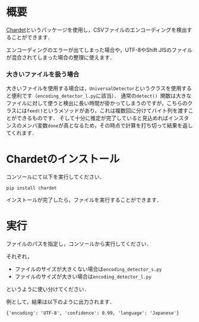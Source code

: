 # 概要
[Chardet](https://pypi.org/project/chardet/)というパッケージを使用し，CSVファイルのエンコーディングを検出することができます．

エンコーディングのエラーが出てしまった場合や，UTF-8やShift JISのファイルが混合されてしまった場合の整理に使えます．

### 大きいファイルを扱う場合
大きいファイルを使用する場合は，`UniversalDetector`というクラスを使用すると便利です（`encoding_detector_l.py`に該当）．
通常の`detect() `関数は大きなファイルに対して使うと検出に長い時間が掛かってしまうのですが，こちらのクラスには`feed()`というメソッドがあり，これは複数回に分けてバイト列を渡すことができるものです．
そして十分に推定が完了していると見込めればインスタンスのメンバ変数`done`が真となるため，その時点で計算を打ち切って結果を返してくれます．

# Chardetのインストール
コンソールにて以下を実行してください．
```
pip install chardet
```
インストールが完了したら，ファイルを実行することができます．

# 実行
ファイルのパスを指定し，コンソールから実行してください．

それぞれ，
- ファイルのサイズが大きくない場合は`encoding_detector_s.py`
- ファイルのサイズが大きい場合は`encoding_detector_l.py`

というように使い分けてください．

例として，結果は以下のように出力されます．
```
{'encoding': 'UTF-8', 'confidence': 0.99, 'language': 'Japanese'}
```
